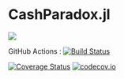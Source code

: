 # CashParadox.jl

<!-- [![](https://img.shields.io/badge/docs-stable-blue.svg)](https://pedrovergaramerino.github.io/CashParadox.jl/stable) -->
[![](https://img.shields.io/badge/docs-dev-blue.svg)](https://pedrovergaramerino.github.io/CashParadox.jl/dev)

GitHub Actions : [![Build Status](https://github.com/pedrovergaramerino/CashParadox.jl/workflows/CI/badge.svg)](https://github.com/pedrovergaramerino/CashParadox.jl/actions?query=workflow%3ACI+branch%3Amaster)


[![Coverage Status](https://coveralls.io/repos/pedrovergaramerino/CashParadox.jl/badge.svg?branch=master)](https://coveralls.io/r/pedrovergaramerino/CashParadox.jl?branch=master)
[![codecov.io](http://codecov.io/github/pedrovergaramerino/CashParadox.jl/coverage.svg?branch=master)](http://codecov.io/github/pedrovergaramerino/CashParadox.jl?branch=master)

